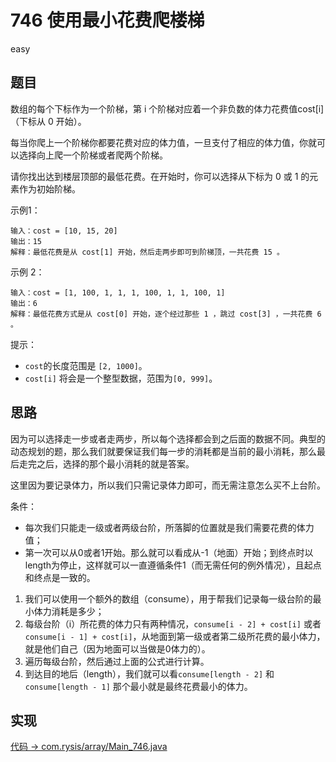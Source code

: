 # 746 使用最小花费爬楼梯

easy

## 题目

数组的每个下标作为一个阶梯，第 i 个阶梯对应着一个非负数的体力花费值cost[i]（下标从 0 开始）。

每当你爬上一个阶梯你都要花费对应的体力值，一旦支付了相应的体力值，你就可以选择向上爬一个阶梯或者爬两个阶梯。

请你找出达到楼层顶部的最低花费。在开始时，你可以选择从下标为 0 或 1 的元素作为初始阶梯。



示例1：
```
输入：cost = [10, 15, 20]
输出：15
解释：最低花费是从 cost[1] 开始，然后走两步即可到阶梯顶，一共花费 15 。
```
示例 2：
```
输入：cost = [1, 100, 1, 1, 1, 100, 1, 1, 100, 1]
输出：6
解释：最低花费方式是从 cost[0] 开始，逐个经过那些 1 ，跳过 cost[3] ，一共花费 6 。
```

提示：

- `cost`的长度范围是 `[2, 1000]`。
- `cost[i]` 将会是一个整型数据，范围为`[0, 999]`。

## 思路

因为可以选择走一步或者走两步，所以每个选择都会到之后面的数据不同。典型的动态规划的题，那么我们就要保证我们每一步的消耗都是当前的最小消耗，那么最后走完之后，选择的那个最小消耗的就是答案。

这里因为要记录体力，所以我们只需记录体力即可，而无需注意怎么买不上台阶。

条件：
- 每次我们只能走一级或者两级台阶，所落脚的位置就是我们需要花费的体力值；
- 第一次可以从0或者1开始。那么就可以看成从-1（地面）开始；到终点时以length为停止，这样就可以一直遵循条件1（而无需任何的例外情况），且起点和终点是一致的。

1. 我们可以使用一个额外的数组（consume），用于帮我们记录每一级台阶的最小体力消耗是多少；
2. 每级台阶（i）所花费的体力只有两种情况，`consume[i - 2] + cost[i]` 或者 `consume[i - 1] + cost[i]`，从地面到第一级或者第二级所花费的最小体力，就是他们自己（因为地面可以当做是0体力的）。
3. 遍历每级台阶，然后通过上面的公式进行计算。
4. 到达目的地后（length），我们就可以看`consume[length - 2]` 和 `consume[length - 1]` 那个最小就是最终花费最小的体力。

## 实现

[代码 -> com.rysis/array/Main_746.java](../../src/com/rysis/array/Main_746.java)